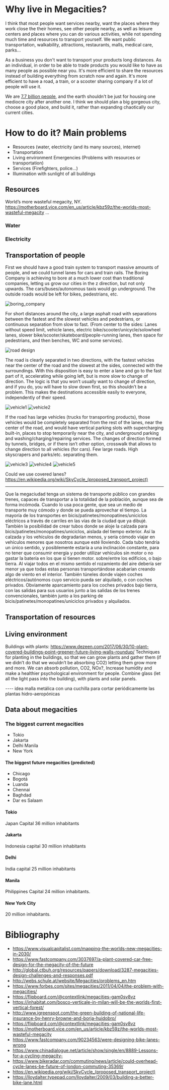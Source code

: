 # Why live in Megacities?
I think that most people want services nearby, want the places where they work close the their homes, see other people nearby, as well as leisure centers and places where you can do various activities, while not spending much time and resources to transport yourself. We want public transportation, walkability, attractions, restaurants, malls, medical care, parks...

As a business you don't want to transport your products long distances. As an individual, in order to be able to trade products you would like to have as many people as possible near you. It's more efficient to share the resources instead of building everything from scratch now and again. It's more efficient to have a road, a train, or a scooter sharing company if a lot of people will use it.

We are [7.7 billion people](http://www.worldometers.info/world-population/), and the earth shouldn't be just for housing one mediocre city after another one. I think we should plan a big gorgeous city, choose a good place, and build it, rather than expanding chaotically our current cities.

# How to do it? Main problems
* Resources (water, electricity (and its many sources), internet)
* Transportation
* Living environment
	 Emergencies (Problems with resources or 	transportation)
* Services (Firefighters, police...)
* Illumination with sunlight of all buildings


## Resources
World’s more wasteful megacity, NY.
https://motherboard.vice.com/en_us/article/kbz59z/the-worlds-most-wasteful-megacity
...
### Water
### Electricity
## Transportation of people
First we should have a good train system to transport massive amounts of people, and we could tunnel lanes for cars and train rails. The Boring Company is achieving to bore at a much lower cost than traditional companies, letting us grow our cities in the z direction, but not only upwards. The cars/buses/autonomous taxis would go underground. The outside roads would be left for bikes, pedestrians, etc.

![boring_company](files/boring_company.png "boring_company")

For short distances around the city, a large asphalt road with separations between the fastest and the slowest vehicles and pedestrians, or continuous separation from slow to fast. (From center to the sides: Lanes without speed limit, vehicle lanes, electric bike/scooter/unicycle/solowheel lanes, slower bike/scooter/skateboard/people-running lanes, then space for pedestrians, and then benches, WC and some services).

![road design](files/road_design.jpg "road design")

The road is clearly separated in two directions, with the fastest vehicles near the center of the road and the slowest at the sides, connected with the surroundings. With this disposition is easy to enter a lane and go to the fast part of it, accelerating while going left, but is more slow to change of direction. The logic is that you won’t usually want to change of direction, and if you do, you will have to slow down first, so this shouldn’t be a problem. This makes the destinations accessible easily to everyone, independently of their speed. 

![vehicle1](files/vehicle1.jpg "vehicle1")
![vehicle2](files/vehicle2.jpg "vehicle2")

If the road has large vehicles (trucks for transporting products), those vehicles would be completely separated from the rest of the lanes, near the center of the road, and would have vertical parking slots with supercharging built-in, places to stop temporarily near the city, and underground parking and washing/charging/repairing services. The changes of direction formed by tunnels, bridges, or if there isn’t other option, crosswalk that allows to change direction to all vehicles (for cars). Few large roads. High skyscrapers and parks/etc. separating them.

![vehicle3](files/vehicle3.jpg "vehicle3")
![vehicle4](files/vehicle4.jpg "vehicle4")
![vehicle5](files/vehicle5.png "vehicle5")

Could we use covered lanes? https://en.wikipedia.org/wiki/SkyCycle_(proposed_transport_project)

------------------------
Que la megaciudad tenga un sistema de transporte público con grandes trenes, capaces de transportar a la totalidad de la población, aunque sea de forma incómoda. Cuando lo usa poca gente, que sea un medio de transporte muy cómodo y donde se pueda aprovechar el tiempo. La mayoría de los transportes en bicis/patinetes/monopatines/uniciclos eléctricos a través de carriles en las vías de la ciudad que ya dibujé.
También la posibilidad de crear tubos donde se aloje la calzada para bicis/patinetes/monopatines/uniciclos, aislada del tiempo exterior. Así la calzada y los vehículos de degradarían menos, y sería cómodo viajar en vehículos menores que nosotros aunque esté lloviendo.
Cada tubo tendría un único sentido, y posiblemente estaría a una inclinación constante, para no tener que consumir energía y poder utilizar vehículos sin motor o no gastar la batería en los que sí tienen motor. sobre/entre los edificios, o bajo tierra. Al viajar todos en el mismo sentido el rozamiento del aire debería ser menor ya que todas estas personas transportándose acabarían creando algo de viento en el interior. También túneles donde viajen coches eléctricos/autónomos cuyo servicio pueda ser alquilado, o con coches privados. Obviamente aparcamiento para los coches privados bajo tierra, con las salidas para sus usuarios junto a las salidas de los trenes convencionales, también junto a los parking de bicis/patinetes/monopatines/uniciclos privados y alquilados.


## Transportation of resources
## Living environment
Buildings with plants: https://www.dezeen.com/2017/06/30/10-plant-covered-buildings-point-greener-future-living-walls-roundup/
Techniques for planting in the buildings, so that we can grow plants and gather them (if we didn’t do that we wouldn’t be absorbing CO2) letting them grow more and more. We can absorb pollution, CO2, NOx?, Increase humidity and make a healthier psychological environment for people. Combine glass (let all the light pass into the building), with plants and solar panels.

---- idea malla metálica con una cuchilla para cortar periódicamente las plantas hidro-aeropónicas

## Data about megacities
### The biggest current megacities
* Tokio
* Jakarta
* Delhi
	 Manila	
* New York
#### The biggest future megacities (predicted)
* Chicago
* Bogotá
* Luanda
* Chennai
* Baghdad
* Dar es Salaam
#### Tokio
Japan Capital 36 million inhabitants
#### Jakarta
Indonesia capital 30 million inhabitants
#### Delhi
India capital 25 million inhabitants
#### Manila
Philippines Capital 24 million inhabitants.
#### New York City
20 million inhabitants.

# Bibliography
* https://www.visualcapitalist.com/mapping-the-worlds-new-megacities-in-2030/
* https://www.fastcompany.com/3037697/a-plant-covered-car-free-design-for-the-megacity-of-the-future
* http://global.ctbuh.org/resources/papers/download/3287-megacities-design-challenges-and-responses.pdf
* http://webs.schule.at/website/Megacities/problems_en.htm
* https://www.forbes.com/sites/megacities/2011/04/04/the-problem-with-megacities/
* https://flipboard.com/@contextlink/megacities-gam0sv8vz
* https://inhabitat.com/bosco-verticale-in-milan-will-be-the-worlds-first-vertical-forest/
* http://www.igreenspot.com/the-green-building-of-national-life-insurance-by-henry-browne-and-borja-huidobro/
* https://flipboard.com/@contextlink/megacities-gam0sv8vz
* https://motherboard.vice.com/en_us/article/kbz59z/the-worlds-most-wasteful-megacity
* https://www.fastcompany.com/90234563/were-designing-bike-lanes-wrong
* https://www.chinadialogue.net/article/show/single/en/8889-Lessons-for-a-cycling-megacity-
* https://www.bikeradar.com/commuting/news/article/could-overhead-cycle-lanes-be-future-of-london-commuting-35369/
* https://en.wikipedia.org/wiki/SkyCycle_(proposed_transport_project)
* https://lloydalter.typepad.com/lloydalter/2009/03/building-a-better-bike-lane.html
